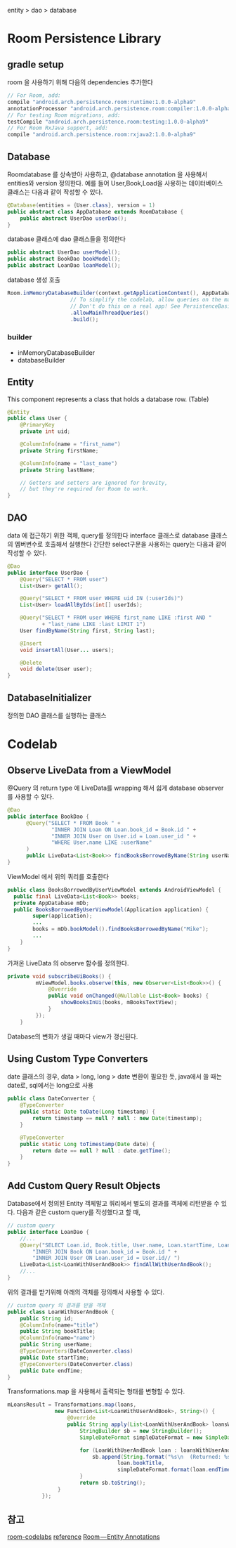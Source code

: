 
entity > dao > database

# Room Persistence Library
## gradle setup
room 을 사용하기 위해 다음의 dependencies 추가한다
```groovy
// For Room, add:
compile "android.arch.persistence.room:runtime:1.0.0-alpha9"
annotationProcessor "android.arch.persistence.room:compiler:1.0.0-alpha9"
// For testing Room migrations, add:
testCompile "android.arch.persistence.room:testing:1.0.0-alpha9"
// For Room RxJava support, add:
compile "android.arch.persistence.room:rxjava2:1.0.0-alpha9"
```
## Database
Roomdatabase 를 상속받아 사용하고, @database annotation 을 사용해서 entities와 version 정의한다.
예를 들어 User,Book,Load을 사용하는 데이터베이스 클래스는 다음과 같이 작성할 수 있다.
```java
@Database(entities = {User.class}, version = 1)
public abstract class AppDatabase extends RoomDatabase {
    public abstract UserDao userDao();
}
```
database 클래스에 dao 클래스들을 정의한다
```java
public abstract UserDao userModel();
public abstract BookDao bookModel();
public abstract LoanDao loanModel();
```
database 생성 호출
```java
Room.inMemoryDatabaseBuilder(context.getApplicationContext(), AppDatabase.class)
                    // To simplify the codelab, allow queries on the main thread.
                    // Don't do this on a real app! See PersistenceBasicSample for an example.
                    .allowMainThreadQueries()
                    .build();
```
### builder
- inMemoryDatabaseBuilder
- databaseBuilder

## Entity
This component represents a class that holds a database row. (Table)
```java
@Entity
public class User {
    @PrimaryKey
    private int uid;

    @ColumnInfo(name = "first_name")
    private String firstName;

    @ColumnInfo(name = "last_name")
    private String lastName;

    // Getters and setters are ignored for brevity,
    // but they're required for Room to work.
}
```
## DAO
data 에 접근하기 위한 객체, query를 정의한다 interface 클래스로 database 클래스의 멤버변수로 호출해서 실행한다
간단한 select구문을 사용하는 query는 다음과 같이 작성할 수 있다.
```java
@Dao
public interface UserDao {
    @Query("SELECT * FROM user")
    List<User> getAll();

    @Query("SELECT * FROM user WHERE uid IN (:userIds)")
    List<User> loadAllByIds(int[] userIds);

    @Query("SELECT * FROM user WHERE first_name LIKE :first AND "
           + "last_name LIKE :last LIMIT 1")
    User findByName(String first, String last);

    @Insert
    void insertAll(User... users);

    @Delete
    void delete(User user);
}
```

## DatabaseInitializer
정의한 DAO 클래스를 실행하는 클래스

# Codelab
## Observe LiveData from a ViewModel
@Query 의 return type 에 LiveData를 wrapping 해서 쉽게 database observer를 사용할 수 있다.
```java
@Dao
public interface BookDao {
      @Query("SELECT * FROM Book " +
              "INNER JOIN Loan ON Loan.book_id = Book.id " +
              "INNER JOIN User on User.id = Loan.user_id " +
              "WHERE User.name LIKE :userName"
      )
      public LiveData<List<Book>> findBooksBorrowedByName(String userName);  
}
```
ViewModel 에서 위의 쿼리를 호출한다
```java
public class BooksBorrowedByUserViewModel extends AndroidViewModel {
  public final LiveData<List<Book>> books;
  private AppDatabase mDb;
  public BooksBorrowedByUserViewModel(Application application) {
        super(application);
        ...
        books = mDb.bookModel().findBooksBorrowedByName("Mike");
        ...
    }
}
```
가져온 LiveData 의 observe 함수를 정의한다.
```java
private void subscribeUiBooks() {
         mViewModel.books.observe(this, new Observer<List<Book>>() {
             @Override
             public void onChanged(@Nullable List<Book> books) {
                 showBooksInUi(books, mBooksTextView);
             }
         });
    }
```
Database의 변화가 생길 때마다 view가 갱신된다.

## Using Custom Type Converters
date 클래스의 경우, data > long, long > date 변환이 필요한 듯,
java에서 쓸 때는 date로, sql에서는 long으로 사용
```java
public class DateConverter {
    @TypeConverter
    public static Date toDate(Long timestamp) {
        return timestamp == null ? null : new Date(timestamp);
    }

    @TypeConverter
    public static Long toTimestamp(Date date) {
        return date == null ? null : date.getTime();
    }
}
```

## Add Custom Query Result Objects
Database에서 정의된 Entity 객체말고 쿼리에서 별도의 결과를 객체에 리턴받을 수 있다.
다음과 같은 custom query를 작성했다고 할 때,
```java
// custom query
public interface LoanDao {
    //...
    @Query("SELECT Loan.id, Book.title, User.name, Loan.startTime, Loan.endTime From Loan " +
        "INNER JOIN Book ON Loan.book_id = Book.id " +
        "INNER JOIN User ON Loan.user_id = User.id// ")
    LiveData<List<LoanWithUserAndBook>> findAllWithUserAndBook();
    //...
}
```
위의 결과를 받기위해 아래의 객체를 정의해서 사용할 수 있다.  
```java
// custom query 의 결과를 받을 객체
public class LoanWithUserAndBook {
    public String id;
    @ColumnInfo(name="title")
    public String bookTitle;
    @ColumnInfo(name="name")
    public String userName;
    @TypeConverters(DateConverter.class)
    public Date startTime;
    @TypeConverters(DateConverter.class)
    public Date endTime;
}
```
Transformations.map 을 사용해서 출력되는 형태를 변형할 수 있다.
```java
mLoansResult = Transformations.map(loans,
               new Function<List<LoanWithUserAndBook>, String>() {
                   @Override
                   public String apply(List<LoanWithUserAndBook> loansWithUserAndBook) {
                       StringBuilder sb = new StringBuilder();
                       SimpleDateFormat simpleDateFormat = new SimpleDateFormat("yyyy-MM-dd HH:mm", Locale.US);

                       for (LoanWithUserAndBook loan : loansWithUserAndBook) {
                           sb.append(String.format("%s\n  (Returned: %s)\n",
                                   loan.bookTitle,
                                   simpleDateFormat.format(loan.endTime)));
                       }
                       return sb.toString();
                }
           });
```  


## 참고
[room-codelabs](https://codelabs.developers.google.com/codelabs/android-persistence/#0)
[reference](https://developer.android.com/topic/libraries/architecture/room.html)
[Room — Entity Annotations](https://medium.com/@tonyowen/room-entity-annotations-379150e1ca82)
